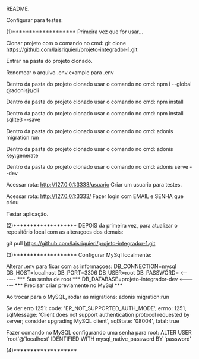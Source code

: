 README.

Configurar para testes:

(1)*******************
    Primeira vez que for usar...

Clonar projeto com o comando no cmd: git clone https://github.com/laisriquieri/projeto-integrador-1.git

Entrar na pasta do projeto clonado.

Renomear o arquivo .env.example para .env

Dentro da pasta do projeto clonado usar o comando no cmd: npm i --global @adonisjs/cli

Dentro da pasta do projeto clonado usar o comando no cmd: npm install

Dentro da pasta do projeto clonado usar o comando no cmd: npm install sqlite3 --save

Dentro da pasta do projeto clonado usar o comando no cmd: adonis migration:run

Dentro da pasta do projeto clonado usar o comando no cmd: adonis key:generate

Dentro da pasta do projeto clonado usar o comando no cmd: adonis serve --dev

Acessar rota: http://127.0.0.1:3333/usuario
Criar um usuario para testes.

Acessar rota: http://127.0.0.1:3333/
Fazer login com EMAIL e SENHA que criou

Testar aplicação.

(2)*******************
    DEPOIS da primeira vez, para atualizar o repositório local com as alteraçoes dos demais:

git pull https://github.com/laisriquieri/projeto-integrador-1.git



(3)*******************
Configurar MySql localmente:

Alterar .env para ficar com as informaçoes:
DB_CONNECTION=mysql
DB_HOST=localhost
DB_PORT=3306
DB_USER=root
DB_PASSWORD=     <------ *** Sua senha de root ***
DB_DATABASE=projeto-integrador-dev <------ *** Precisar criar previamente no MySql ***

Ao trocar para o MySQL, rodar as migrations: adonis migration:run

Se der erro 1251:
code: 'ER_NOT_SUPPORTED_AUTH_MODE',
  errno: 1251,
  sqlMessage: 'Client does not support authentication protocol requested by server; consider upgrading MySQL client',  sqlState: '08004',
  fatal: true

Fazer comando no MySQL configurando uma senha para root:
ALTER USER 'root'@'localhost' IDENTIFIED WITH mysql_native_password BY 'password'



(4)*******************